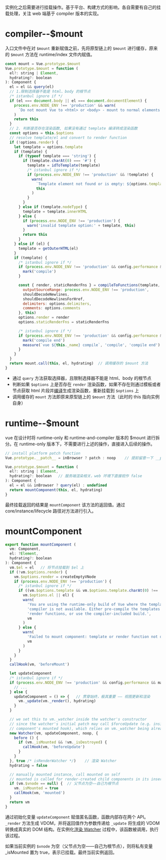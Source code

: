 实例化之后需要进行挂载操作。基于平台、构建方式的影响，各自需要有自己的挂载处理，关注 web 端基于 compiler 版本的实现。
# compiler--$mount

入口文件中在对 `$mount` 重新赋值之前，先将原型链上的 `$mount` 进行缓存，原来的 `$mount` 方法在 runtime/index 文件内赋值。

```javascript
const mount = Vue.prototype.$mount
Vue.prototype.$mount = function (
  el?: string | Element,
  hydrating?: boolean
): Component {
  el = el && query(el)
  // 1.限制选择器不能是 html、body 的根节点
  /* istanbul ignore if */
  if (el === document.body || el === document.documentElement) {
    process.env.NODE_ENV !== 'production' && warn(
      `Do not mount Vue to <html> or <body> - mount to normal elements instead.`
    )
    return this
  }
  // 2. 判断是否存在渲染函数, 如果没有通过 template 编译转成渲染函数
  const options = this.$options
  // resolve template/el and convert to render function
  if (!options.render) {
    let template = options.template
    if (template) {
      if (typeof template === 'string') {
        if (template.charAt(0) === '#') {
          template = idToTemplate(template)
          /* istanbul ignore if */
          if (process.env.NODE_ENV !== 'production' && !template) {
            warn(
              `Template element not found or is empty: ${options.template}`,
              this
            )
          }
        }
      } else if (template.nodeType) {
        template = template.innerHTML
      } else {
        if (process.env.NODE_ENV !== 'production') {
          warn('invalid template option:' + template, this)
        }
        return this
      }
    } else if (el) {
      template = getOuterHTML(el)
    }
    if (template) {
      /* istanbul ignore if */
      if (process.env.NODE_ENV !== 'production' && config.performance && mark) {
        mark('compile')
      }

      const { render, staticRenderFns } = compileToFunctions(template, {
        outputSourceRange: process.env.NODE_ENV !== 'production',
        shouldDecodeNewlines,
        shouldDecodeNewlinesForHref,
        delimiters: options.delimiters,
        comments: options.comments
      }, this)
      options.render = render
      options.staticRenderFns = staticRenderFns

      /* istanbul ignore if */
      if (process.env.NODE_ENV !== 'production' && config.performance && mark) {
        mark('compile end')
        measure(`vue ${this._name} compile`, 'compile', 'compile end')
      }
    }
  }
  return mount.call(this, el, hydrating)  // 调用缓存的 $mount 方法
}
```

  + 通过 `query` 方法获取选择器，且限制选择器不能是 html、body 的根节点
  + 判断如果 `$options` 上是否存在 `render` 渲染函数，如果不存在则通过模板或者节点获取 html 片段并[编译]()生成渲染函数，重新挂载到 `$options` 上
  + 调用缓存的 `mount` 方法即原来原型链上的 `$mount` 方法（此时的 this 指向实例自身）

# runtime--$mount

vue 在设计时将 runtime-only 和 runtime-and-compiler 版本的 $mount 进行拆分。在 runtime-only 版本下，不需要进行上述的操作，直接进入后续的操作。

```javascript
// install platform patch function
Vue.prototype.__patch__ = inBrowser ? patch : noop    // 提前留意一下 __path__ 方法

Vue.prototype.$mount = function (
  el?: string | Element,
  hydrating?: boolean   // 服务端渲染相关，web 环境下直接视作 false
): Component {
  el = el && inBrowser ? query(el) : undefined
  return mountComponent(this, el, hydrating)
}
```

最终挂载返回的结果是 `mountComponent` 该方法的返回值。通过 core/instance/lifecycle 路径对方法进行引入。

# mountComponent

```javascript
export function mountComponent (
  vm: Component,
  el: ?Element,
  hydrating?: boolean
): Component {
  vm.$el = el   // 将节点挂载到 $el 上
  if (!vm.$options.render) {
    vm.$options.render = createEmptyVNode
    if (process.env.NODE_ENV !== 'production') {
      /* istanbul ignore if */
      if ((vm.$options.template && vm.$options.template.charAt(0) !== '#') ||
        vm.$options.el || el) {
        warn(
          'You are using the runtime-only build of Vue where the template ' +
          'compiler is not available. Either pre-compile the templates into ' +
          'render functions, or use the compiler-included build.',
          vm
        )
      } else {
        warn(
          'Failed to mount component: template or render function not defined.',
          vm
        )
      }
    }
  }
  callHook(vm, 'beforeMount')

  let updateComponent
  /* istanbul ignore if */
  if (process.env.NODE_ENV !== 'production' && config.performance && mark) {
    // ...
  } else {
    updateComponent = () => {   // 贯穿始终，极其重要 —— 视图更新和渲染
      vm._update(vm._render(), hydrating)
    }
  }

  // we set this to vm._watcher inside the watcher's constructor
  // since the watcher's initial patch may call $forceUpdate (e.g. inside child
  // component's mounted hook), which relies on vm._watcher being already defined
  new Watcher(vm, updateComponent, noop, {
    before () {
      if (vm._isMounted && !vm._isDestroyed) {
        callHook(vm, 'beforeUpdate')
      }
    }
  }, true /* isRenderWatcher */)    // 渲染 Watcher
  hydrating = false

  // manually mounted instance, call mounted on self
  // mounted is called for render-created child components in its inserted hook
  if (vm.$vnode == null) {  // 父节点为空——自己为根节点
    vm._isMounted = true
    callHook(vm, 'mounted')
  }
  return vm
}
```

通过初始化变量 `updateComponent` 赋值匿名函数，函数内部存在两个 API。`_render` 方法生成 VDOM，并将返回值作为参数传递给 `_update` 将生成的 VDOM 转换成真实的 DOM 结构。在实例化[渲染 Watcher]() 过程中，该函数被调用，执行该过程。

如果当前实例的 `$vnode` 为空（父节点为空——自己为根节点），则将私有变量 _isMounted 置为 true，表示已挂载。最终当前实例返回。

